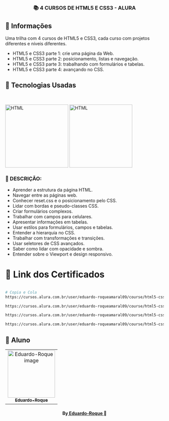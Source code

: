 <h3 align="center">
📚 4 CURSOS DE HTML5 E CSS3 - ALURA
</h3>

##  🔖 Informações

 <p>Uma trilha com 4 cursos de HTML5 e CSS3, cada curso com projetos diferentes e níveis diferentes.</p>

 - HTML5 e CSS3 parte 1: crie uma página da Web.
 - HTML5 e CSS3 parte 2: posicionamento, listas e navegação.
 - HTML5 e CSS3 parte 3: trabalhando com formulários e tabelas.
 - HTML5 e CSS3 parte 4: avançando no CSS.

##  🚀 Tecnologias Usadas

<br/>
<p align="left">
<img src="https://cdn.jsdelivr.net/gh/devicons/devicon/icons/html5/html5-original.svg" alt="HTML" width="200" height="200" />
<img src="https://cdn.jsdelivr.net/gh/devicons/devicon/icons/css3/css3-original.svg" alt="HTML" width="200" height="200" />
</p>

###  📜 DESCRIÇÃO:
 - Aprender a estrutura da página HTML.
 - Navegar entre as páginas web.
 - Conhecer reset.css e o posicionamento pelo CSS.
 - Lidar com bordas e pseudo-classes CSS.
 - Criar formulários complexos.
 - Trabalhar com campos para celulares.
 - Apresentar informações em tabelas.
 - Usar estilos para formulários, campos e tabelas.
 - Entender a hierarquia no CSS.
 - Trabalhar com transformações e transições.
 - Usar seletores de CSS avançados.
 - Saber como lidar com opacidade e sombra.
 - Entender sobre o Viewport e design responsivo.

#  🔗 Link dos Certificados

```bash

# Copia e Cola
https://cursos.alura.com.br/user/eduardo-roqueamaral09/course/html5-css3-primeiros-passos/certificate

https://cursos.alura.com.br/user/eduardo-roqueamaral09/course/html5-css3-posicionamento-listas-navegacao/certificate

https://cursos.alura.com.br/user/eduardo-roqueamaral09/course/html5-css3-formularios-tabelas/certificate

https://cursos.alura.com.br/user/eduardo-roqueamaral09/course/html5-css3-avancando-css/certificate
```
##  🐠 Aluno
<table align="center">
<tr>
<td align="center">
<a href="https://github.com/Eduardo-Roque">
<img src="https://avatars.githubusercontent.com/u/94227038?s=400&u=0c061da14bb3c2f5bf9de8467443f49d7068c365&v=4" width="150px;" alt="Eduardo-Roque image" />
<br />
<sub><b>Eduardo-Roque</b></sub>
</a>
</td>
</tr>
</table>
<h4 align="center">
By<a href="https://github.com/Eduardo-Roque" target="_blank"> Eduardo-Roque </a>🐠
</h4>